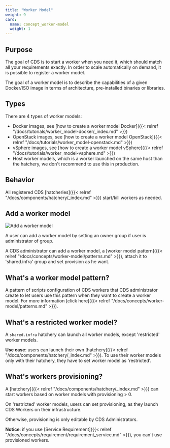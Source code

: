 ```yaml
---
title: "Worker Model"
weight: 9
card: 
  name: concept_worker-model
  weight: 1
---
```


## Purpose

The goal of CDS is to start a worker when you need it, which should match all your requirements exactly.
In order to scale automatically on demand, it is possible to register a worker model.

The goal of a worker model is to describe the capabilities of a given Docker/ISO image in terms of architecture, pre-installed binaries or libraries.

## Types

There are 4 types of worker models:

 * Docker images, see [how to create a worker model Docker]({{< relref "/docs/tutorials/worker_model-docker/_index.md" >}})
 * OpenStack images, see [how to create a worker model OpenStack]({{< relref "/docs/tutorials/worker_model-openstack.md" >}})
 * vSphere images, see [how to create a worker model vSphere]({{< relref "/docs/tutorials/worker_model-vsphere.md" >}})
 * Host worker models, which is a worker launched on the same host than the hatchery, we don't recommend to use this in production.

## Behavior

All registered CDS [hatcheries]({{< relref "/docs/components/hatchery/_index.md" >}}) start/kill workers as needed.

## Add a worker model

![Add a worker model](/images/workflows.pipelines.requirements.docker.worker-model.add.png)

A user can add a worker model by setting an owner group if user is administrator of group.

A CDS administrator can add a worker model, a [worker model pattern]({{< relref "/docs/concepts/worker-model/patterns.md" >}}), attach it to 'shared.infra' group and set provision as he want.

## What's a worker model pattern?

A pattern of scripts configuration of CDS workers that CDS administrator create to let users use this pattern when they want to create a worker model. For more information [click here]({{< relref "/docs/concepts/worker-model/patterns.md" >}}).

## What's a restricted worker model?

A `shared.infra` hatchery can launch all worker models, except 'restricted' worker models.

**Use case**: users can launch their own [hatchery]({{< relref "/docs/components/hatchery/_index.md" >}}).
To use their worker models only with their hatchery, they have to set worker model as 'restricted'.

## What's workers provisioning?

A [hatchery]({{< relref "/docs/components/hatchery/_index.md" >}}) can start workers based on worker models with provisioning > 0.

On 'restricted' worker models, users can set provisioning, as they launch CDS Workers on their infrastructure.

Otherwise, provisioning is only editable by CDS Administrators.

**Notice**: if you use [Service Requirement]({{< relref "/docs/concepts/requirement/requirement_service.md" >}}), you can't
use provisioned workers.
